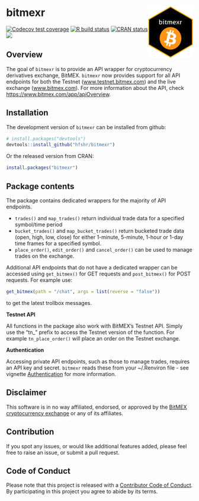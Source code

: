 
# bitmexr <a href='https://hfshr.github.io/bitmexr'><img src='man/figures/logo.png' align="right" height="139" /></a>

<!-- badges: start -->

[![Codecov test
coverage](https://codecov.io/gh/hfshr/bitmexr/branch/master/graph/badge.svg)](https://codecov.io/gh/hfshr/bitmexr?branch=master)
[![R build
status](https://github.com/hfshr/bitmexr/workflows/R-CMD-check/badge.svg)](https://github.com/hfshr/bitmexr/actions)
[![CRAN
status](https://www.r-pkg.org/badges/version/bitmexr)](https://CRAN.R-project.org/package=bitmexr)
[![](https://cranlogs.r-pkg.org/badges/bitmexr)](https://cran.r-project.org/package=bitmexr)
<!-- badges: end -->

## Overview

The goal of `bitmexr` is to provide an API wrapper for cryptocurrency
derivatives exchange, BitMEX. `bitmexr` now provides support for all API
endpoints for both the Testnet (www.testnet.bitmex.com) and the live
exchange (www.bitmex.com). For more information about the API, check
<https://www.bitmex.com/app/apiOverview>.

## Installation

The development version of `bitmexr` can be installed from github:

``` r
# install.packages("devtools")
devtools::install_github("hfshr/bitmexr")
```

Or the released version from CRAN:

``` r
install.packages("bitmexr")
```

## Package contents

The package contains dedicated wrappers for the majority of API
endpoints.

-   `trades()` and `map_trades()` return individual trade data for a
    specified symbol/time period
-   `bucket_trades()` and `map_bucket_trades()` return bucketed trade
    data (open, high, low, close) for either 1-minute, 5-minute, 1-hour
    or 1-day time frames for a specified symbol.
-   `place_order()`, `edit_order()` and `cancel_order()` can be used to
    manage trades on the exchange.

Additional API endpoints that do not have a dedicated wrapper can be
accessed using `get_bitmex()` for GET requests and `post_bitmex()` for
POST requests. For example use:

``` r
get_bitmex(path = "/chat", args = list(reverse = "false"))
```

to get the latest trollbox messages.

**Testnet API**

All functions in the package also work with BitMEX’s Testnet API. Simply
use the “tn\_” prefix to access the Testnet version of the function. For
example `tn_place_order()` will place an order on the Testnet exchange.

**Authentication**

Accessing private API endpoints, such as those to manage trades,
requires an API key and secret. `bitmexr` reads these from your
\~/.Renviron file - see vignette
[Authentication](https://hfshr.github.io/bitmexr/articles/authentication.html)
for more information.

## Disclaimer

This software is in no way affiliated, endorsed, or approved by the
[BitMEX cryptocurrency exchange](https://www.bitmex.com) or any of its
affiliates.

## Contribution

If you spot any issues, or would like additional features added, please
feel free to raise an issue, or submit a pull request.

## Code of Conduct

Please note that this project is released with a [Contributor Code of
Conduct](https://hfshr.github.io/bitmexr/CODE_OF_CONDUCT.html). By
participating in this project you agree to abide by its terms.

<!-- ```{r} -->
<!-- library(hexSticker) -->
<!-- sticker("/home/harry/Desktop/Bitcoin-Logo.png",  -->
<!--         package="bitmexr",  -->
<!--         p_size=20,  -->
<!--         s_x=1,  -->
<!--         s_y=0.75, -->
<!--         s_width = 0.9, -->
<!--         s_height = 0.9, -->
<!--         h_fill = "#000000", -->
<!--         h_color = "#f2a900", -->
<!--         asp = 0.9, -->
<!--         filename="inst/figures/hex.png") -->
<!-- ``` -->
